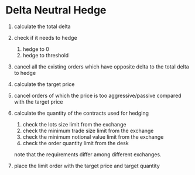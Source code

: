 Delta Neutral Hedge
====

1. calculate the total delta
2. check if it needs to hedge
   1. hedge to 0
   2. hedge to threshold
3. cancel all the existing orders which have opposite delta to the total delta to hedge
4. calculate the target price
5. cancel orders of which the price is too aggressive/passive compared with the target price
6. calculate the quantity of the contracts used for hedging
   1. check the lots size limit from the exchange
   2. check the minimum trade size limit from the exchange
   3. check the minimum notional value limit from the exchange
   4. check the order quantity limit from the desk
   
   note that the requirements differ among different exchanges.
7. place the limit order with the target price and target quantity
